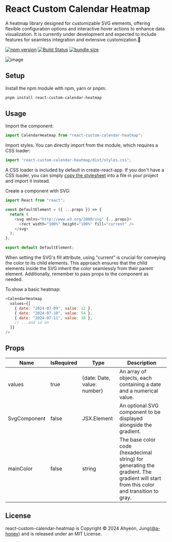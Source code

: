 # React Custom Calendar Heatmap

A heatmap library designed for customizable SVG elements, offering flexible configuration options and interactive hover actions to enhance data visualization. It is currently under development and expected to include features for seamless integration and extensive customization.🚀

[![npm version](https://badge.fury.io/js/react-custom-calendar-heatmap.svg)](https://badge.fury.io/js/react-custom-calendar-heatmap)
[![Build Status](https://travis-ci.org/kevinsqi/react-custom-calendar-heatmap.svg?branch=master)](https://travis-ci.org/kevinsqi/react-custom-calendar-heatmap)
[![bundle size](https://img.shields.io/bundlephobia/min/react-custom-calendar-heatmap.svg)](https://bundlephobia.com/result?p=react-custom-calendar-heatmap)

![image](https://github.com/a-honey/react-custom-calendar-heatmap/assets/75254185/0810efa4-a88b-4c90-bd4f-96c1ce68a7f8)

## Setup

Install the npm module with npm, yarn or pnpm:

```bash
pnpm install react-custom-calendar-heatmap
```

## Usage

Import the component:

```javascript
import CalendarHeatmap from "react-custom-calendar-heatmap";
```

Import styles. You can directly import from the module, which requires a CSS loader:

```javascript
import "react-custom-calendar-heatmap/dist/styles.css";
```

A CSS loader is included by default in create-react-app. If you don't have a CSS loader, you can simply [copy the stylesheet](src/styles/globals.css) into a file in your project and import it instead.

Create a component with SVG:

```javascript
import React from "react";

const DefaultElement = ({ ...props }) => {
  return (
    <svg xmlns="http://www.w3.org/2000/svg" {...props}>
      <rect width="100%" height="100%" fill="current" />
    </svg>
  );
};

export default DefaultElement;
```

When setting the SVG's fill attribute, using "current" is crucial for conveying the color to its child elements. This approach ensures that the child elements inside the SVG inherit the color seamlessly from their parent element. Additionally, remember to pass props to the component as needed.

To show a basic heatmap:

```javascript
<CalendarHeatmap
  values={[
    { date: "2024-07-09", value: 12 },
    { date: "2024-07-10", value: 54 },
    { date: "2024-07-11", value: 38 },
    // ...and so on
  ]}
/>
```

## Props

| Name         | IsRequired | Type                        | Description                                                                                                                           |
| ------------ | ---------- | --------------------------- | ------------------------------------------------------------------------------------------------------------------------------------- |
| values       | true       | {date: Date, value: number} | An array of objects, each containing a date and a numerical value.                                                                    |
| SvgComponent | false      | JSX.Element                 | An optional SVG component to be displayed alongside the gradient.                                                                     |
| mainColor    | false      | string                      | The base color code (hexadecimal string) for generating the gradient. The gradient will start from this color and transition to gray. |

## License

react-custom-calendar-heatmap is Copyright &copy; 2024 Ahyeon, Jung([@a-honey](https://github.com/a-honey)) and is released under an MIT License.
